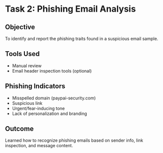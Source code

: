 # Task 2: Phishing Email Analysis

## Objective
To identify and report the phishing traits found in a suspicious email sample.

## Tools Used
- Manual review
- Email header inspection tools (optional)

## Phishing Indicators
- Misspelled domain (paypai-security.com)
- Suspicious link
- Urgent/fear-inducing tone
- Lack of personalization and branding

## Outcome
Learned how to recognize phishing emails based on sender info, link inspection, and message content.
